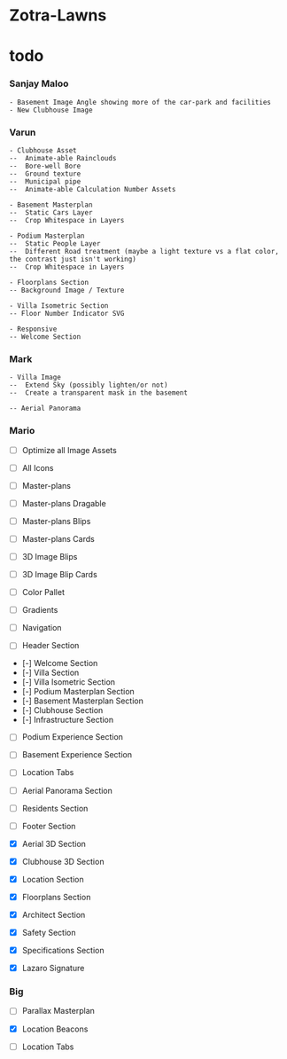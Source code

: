 # Zotra-Lawns

# todo

### Sanjay Maloo
	- Basement Image Angle showing more of the car-park and facilities 
	- New Clubhouse Image

### Varun
	- Clubhouse Asset
	--	Animate-able Rainclouds
	--	Bore-well Bore
	--	Ground texture
	--	Municipal pipe
	--	Animate-able Calculation Number Assets

	- Basement Masterplan
	--	Static Cars Layer
	--	Crop Whitespace in Layers

	- Podium Masterplan
	--	Static People Layer
	--	Different Road treatment (maybe a light texture vs a flat color, the contrast just isn't working)
	--	Crop Whitespace in Layers

	- Floorplans Section
	-- Background Image / Texture

	- Villa Isometric Section
	-- Floor Number Indicator SVG

	- Responsive
	-- Welcome Section

### Mark
	- Villa Image
	--	Extend Sky (possibly lighten/or not)
	--	Create a transparent mask in the basement

	-- Aerial Panorama

### Mario	
- [ ] Optimize all Image Assets
- [ ] All Icons 
- [ ] Master-plans
- [ ] Master-plans Dragable
- [ ] Master-plans Blips
- [ ] Master-plans Cards
- [ ] 3D Image Blips
- [ ] 3D Image Blip Cards
- [ ] Color Pallet
- [ ] Gradients
- [ ] Navigation

- [ ] Header Section
- [-] Welcome Section
- [-] Villa Section
- [-] Villa Isometric Section
- [-] Podium Masterplan Section
- [-] Basement Masterplan Section
- [-] Clubhouse Section
- [-] Infrastructure Section
- [ ] Podium Experience Section
- [ ] Basement Experience Section
- [ ] Location Tabs
- [ ] Aerial Panorama Section
- [ ] Residents Section
- [ ] Footer Section

- [x] Aerial 3D Section
- [x] Clubhouse 3D Section
- [x] Location Section
- [x] Floorplans Section
- [x] Architect Section
- [x] Safety Section
- [x] Specifications Section
- [x] Lazaro Signature

### Big
- [ ] Parallax Masterplan
- [x] Location Beacons
- [ ] Location Tabs



